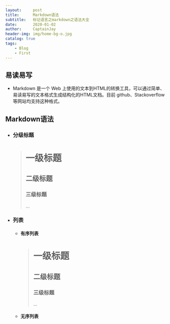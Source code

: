 ```yaml
---
layout:     post
title:      Markdown语法
subtitle:   标记语言之markdown之语法大全
date:       2020-01-02
author:     CaptainJay
header-img: img/home-bg-o.jpg
catalog: true
tags:
    - Blog
    - First
---
```


## 易读易写
  * Markdown 是一个 Web 上使用的文本到HTML的转换工具，可以通过简单、易读易写的文本格式生成结构化的HTML文档。目前 github、Stackoverflow 等网站均支持这种格式。

## Markdown语法
 * ### 分级标题
  
   > #        一级标题
   > ##       二级标题
   > ###      三级标题
   > 
   > ...
  
  * ### 列表
    * #### 有序列表
       > #        一级标题
       > ##       二级标题
       > ###      三级标题
       > 
       > ...
    * #### 无序列表
    
